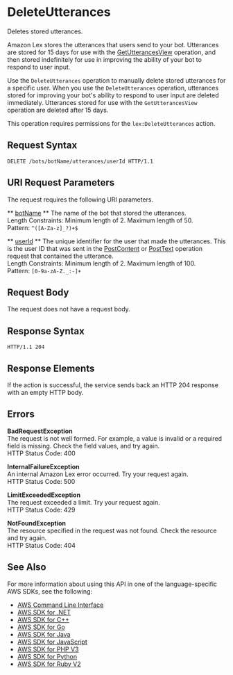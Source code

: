 # DeleteUtterances<a name="API_DeleteUtterances"></a>

Deletes stored utterances\.

Amazon Lex stores the utterances that users send to your bot\. Utterances are stored for 15 days for use with the [GetUtterancesView](API_GetUtterancesView.md) operation, and then stored indefinitely for use in improving the ability of your bot to respond to user input\.

Use the `DeleteUtterances` operation to manually delete stored utterances for a specific user\. When you use the `DeleteUtterances` operation, utterances stored for improving your bot's ability to respond to user input are deleted immediately\. Utterances stored for use with the `GetUtterancesView` operation are deleted after 15 days\.

This operation requires permissions for the `lex:DeleteUtterances` action\.

## Request Syntax<a name="API_DeleteUtterances_RequestSyntax"></a>

```
DELETE /bots/botName/utterances/userId HTTP/1.1
```

## URI Request Parameters<a name="API_DeleteUtterances_RequestParameters"></a>

The request requires the following URI parameters\.

 ** [botName](#API_DeleteUtterances_RequestSyntax) **   <a name="lex-DeleteUtterances-request-botName"></a>
The name of the bot that stored the utterances\.  
Length Constraints: Minimum length of 2\. Maximum length of 50\.  
Pattern: `^([A-Za-z]_?)+$` 

 ** [userId](#API_DeleteUtterances_RequestSyntax) **   <a name="lex-DeleteUtterances-request-userId"></a>
 The unique identifier for the user that made the utterances\. This is the user ID that was sent in the [PostContent](http://docs.aws.amazon.com/lex/latest/dg/API_runtime_PostContent.html) or [PostText](http://docs.aws.amazon.com/lex/latest/dg/API_runtime_PostText.html) operation request that contained the utterance\.  
Length Constraints: Minimum length of 2\. Maximum length of 100\.  
Pattern: `[0-9a-zA-Z._:-]+` 

## Request Body<a name="API_DeleteUtterances_RequestBody"></a>

The request does not have a request body\.

## Response Syntax<a name="API_DeleteUtterances_ResponseSyntax"></a>

```
HTTP/1.1 204
```

## Response Elements<a name="API_DeleteUtterances_ResponseElements"></a>

If the action is successful, the service sends back an HTTP 204 response with an empty HTTP body\.

## Errors<a name="API_DeleteUtterances_Errors"></a>

 **BadRequestException**   
The request is not well formed\. For example, a value is invalid or a required field is missing\. Check the field values, and try again\.  
HTTP Status Code: 400

 **InternalFailureException**   
An internal Amazon Lex error occurred\. Try your request again\.  
HTTP Status Code: 500

 **LimitExceededException**   
The request exceeded a limit\. Try your request again\.  
HTTP Status Code: 429

 **NotFoundException**   
The resource specified in the request was not found\. Check the resource and try again\.  
HTTP Status Code: 404

## See Also<a name="API_DeleteUtterances_SeeAlso"></a>

For more information about using this API in one of the language\-specific AWS SDKs, see the following:
+  [AWS Command Line Interface](https://docs.aws.amazon.com/goto/aws-cli/lex-models-2017-04-19/DeleteUtterances) 
+  [AWS SDK for \.NET](https://docs.aws.amazon.com/goto/DotNetSDKV3/lex-models-2017-04-19/DeleteUtterances) 
+  [AWS SDK for C\+\+](https://docs.aws.amazon.com/goto/SdkForCpp/lex-models-2017-04-19/DeleteUtterances) 
+  [AWS SDK for Go](https://docs.aws.amazon.com/goto/SdkForGoV1/lex-models-2017-04-19/DeleteUtterances) 
+  [AWS SDK for Java](https://docs.aws.amazon.com/goto/SdkForJava/lex-models-2017-04-19/DeleteUtterances) 
+  [AWS SDK for JavaScript](https://docs.aws.amazon.com/goto/AWSJavaScriptSDK/lex-models-2017-04-19/DeleteUtterances) 
+  [AWS SDK for PHP V3](https://docs.aws.amazon.com/goto/SdkForPHPV3/lex-models-2017-04-19/DeleteUtterances) 
+  [AWS SDK for Python](https://docs.aws.amazon.com/goto/boto3/lex-models-2017-04-19/DeleteUtterances) 
+  [AWS SDK for Ruby V2](https://docs.aws.amazon.com/goto/SdkForRubyV2/lex-models-2017-04-19/DeleteUtterances) 